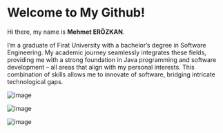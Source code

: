 # Welcome to My Github!

Hi there, my name is **Mehmet ERÖZKAN**.

I’m a graduate of Firat University with a bachelor’s degree in Software Engineering. My academic journey seamlessly integrates these fields, providing me with a strong foundation in Java programming and software development – all areas that align with my personal interests. This combination of skills allows me to innovate of software, bridging intricate technological gaps.


![image](https://github.com/mehmeterozkan91/mehmeterozkan/assets/92365223/3d4ff258-f970-4790-a41f-2cf91cf407f6)

![image](https://github.com/mehmeterozkan91/mehmeterozkan/assets/92365223/1b3f729a-d3f7-4df2-b8d6-8f1d6c936f52)

![image](https://github.com/mehmeterozkan91/mehmeterozkan/assets/92365223/c6854373-205c-4c2c-b674-96352a3dbc9a)
